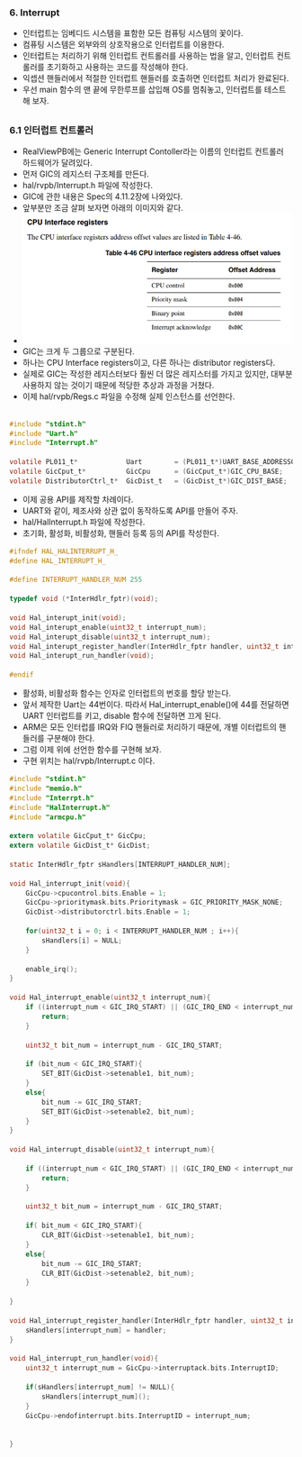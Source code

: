 ### 6. Interrupt

- 인터럽트는 임베디드 시스템을 표함한 모든 컴퓨팅 시스템의 꽃이다.
- 컴퓨팅 시스템은 외부와의 상호작용으로 인터럽트를 이용한다.
- 인터럽트는 처리하기 위해 인터럽트 컨트롤러를 사용하는 법을 알고, 인터럽트 컨트롤러를 초기화하고 사용하는 코드를 작성해야 한다.
- 익셉션 핸들러에서 적절한 인터럽트 핸들러를 호출하면 인터럽트 처리가 완료된다.
- 우선 main 함수의 맨 끝에 무한루프를 삽입해 OS를 멈춰놓고, 인터럽트를 테스트해 보자.
##
### 6.1 인터럽트 컨트롤러
- RealViewPB에는 Generic Interrupt Contoller라는 이름의 인터럽트 컨트롤러 하드웨어가 달려있다.
- 먼저 GIC의 레지스터 구조체를 만든다.
-  hal/rvpb/Interrupt.h 파일에 작성한다.
- GIC에 관한 내용은 Spec의 4.11.2장에 나와있다.
- 앞부분만 조금 살펴 보자면 아래의 이미지와 같다.
- ![GCC 설치확인 이미지](./img/GIC.png)
-  GIC는 크게 두 그룹으로 구분된다. 
- 하나는 CPU Interface registers이고, 다른 하나는 distributor registers다.
- 실제로 GIC는 작성한 레지스터보다 훨씬 더 많은 레지스터를 가지고 있지만, 대부분 사용하지 않는 것이기 때문에 적당한 추상과 과정을 거쳤다.
- 이제 hal/rvpb/Regs.c 파일을 수정해 실제 인스턴스를 선언한다.
~~~C

#include "stdint.h"
#include "Uart.h"
#include "Interrupt.h"

volatile PL011_t*            Uart        = (PL011_t*)UART_BASE_ADDRESS0;
volatile GicCput_t*          GicCpu      = (GicCput_t*)GIC_CPU_BASE;
volatile DistributorCtrl_t*  GicDist_t   = (GicDist_t*)GIC_DIST_BASE;
~~~
- 이제 공용 API를 제작할 차례이다.
- UART와 같이, 제조사와 상관 없이 동작하도록 API를 만들어 주자.
- hal/HalInterrupt.h 파일에 작성한다.
- 초기화, 활성화, 비활성화, 핸들러 등록 등의 API를 작성한다.
~~~C
#ifndef HAL_HALINTERRUPT_H_
#define HAL_INTERRUPT_H_

#define INTERRUPT_HANDLER_NUM 255

typedef void (*InterHdlr_fptr)(void);

void Hal_interupt_init(void);
void Hal_interupt_enable(uint32_t interrupt_num);
void Hal_interupt_disable(uint32_t interrupt_num);
void Hal_interupt_register_handler(InterHdlr_fptr handler, uint32_t interrupt_num);
void Hal_interupt_run_handler(void);

#endif
~~~
- 활성화, 비활성화 함수는 인자로 인터럽트의 번호를 할당 받는다.
- 앞서 제작한 Uart는 44번이다. 따라서 Hal_interrupt_enable()에 44를 전달하면 UART 인터럽트를 키고, disable 함수에 전달하면 끄게 된다.
- ARM은 모든 인터럽를 IRQ와 FIQ 핸들러로 처리하기 때문에, 개별 이터럽트의 핸들러를 구분해야 한다.
- 그럼 이제 위에 선언한 함수를 구현해 보자.
- 구현 위치는 hal/rvpb/Interrupt.c 이다.

~~~C
#include "stdint.h"
#include "memio.h"
#include "Interrpt.h"
#include "HalInterrupt.h"
#include "armcpu.h"

extern volatile GicCput_t* GicCpu;
extern volatile GicDist_t* GicDist;

static InterHdlr_fptr sHandlers[INTERRUPT_HANDLER_NUM];

void Hal_interrupt_init(void){
    GicCpu->cpucontrol.bits.Enable = 1;
    GicCpu->prioritymask.bits.Prioritymask = GIC_PRIORITY_MASK_NONE;
    GicDist->distributorctrl.bits.Enable = 1;

    for(uint32_t i = 0; i < INTERRUPT_HANDLER_NUM ; i++){
        sHandlers[i] = NULL;
    }

    enable_irq();
}

void Hal_interrupt_enable(uint32_t interrupt_num){
    if ((interrupt_num < GIC_IRQ_START) || (GIC_IRQ_END < interrupt_num)){
        return;
    }

    uint32_t bit_num = interrupt_num - GIC_IRQ_START;

    if (bit_num < GIC_IRQ_START){
        SET_BIT(GicDist->setenable1, bit_num);
    }
    else{
        bit_num -= GIC_IRQ_START;
        SET_BIT(GicDist->setenable2, bit_num);
    }
}

void Hal_interrupt_disable(uint32_t interrupt_num){

    if ((interrupt_num < GIC_IRQ_START) || (GIC_IRQ_END < interrupt_num)){
        return;
    }

    uint32_t bit_num = interrupt_num - GIC_IRQ_START;

    if( bit_num < GIC_IRQ_START){
        CLR_BIT(GicDist->setenable1, bit_num);
    }
    else{
        bit_num -= GIC_IRQ_START;
        CLR_BIT(GicDist->setenable2, bit_num);
    }

}

void Hal_interrupt_register_handler(InterHdlr_fptr handler, uint32_t interrupt_num){
    sHandlers[interrupt_num] = handler;
}

void Hal_interrupt_run_handler(void){
    uint32_t interrupt_num = GicCpu->interruptack.bits.InterruptID;

    if(sHandlers[interrupt_num] != NULL){
        sHandlers[interrupt_num]();
    }
    GicCpu->endofinterrupt.bits.InterruptID = interrupt_num;

    
}
~~~

<!--stackedit_data:
eyJoaXN0b3J5IjpbLTM0NjkzNDk5NiwtMjE0MTA1NjczMSwyMD
g1NzM3MDkzLDE3OTM3OTY1MTksMTI2ODQxMDY1OCwxNzUyMzk2
NDg3LC0xNzQyODY0MTQsMTU5Mjk3MTg3MywxMjY3MjEzNzc3XX
0=
-->